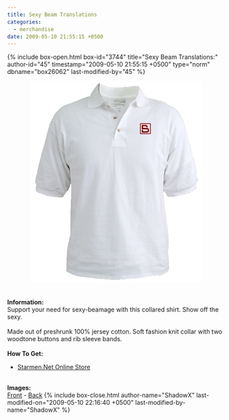 ```yaml
---
title: Sexy Beam Translations
categories:
  - merchandise
date: 2009-05-10 21:55:15 +0500
---
```

{% include box-open.html box-id="3744" title="Sexy Beam Translations:" author-id="45" timestamp="2009-05-10 21:55:15 +0500" type="norm" dbname="box26062" last-modified-by="45" %}
	<center>
	<img src="/merchandise/images/smn_sbt_title.png" border="0" alt="Sexy Beam Translations" />
	</center>
	<br /><br />
	<b>Information:</b>
	<br />
	Support your need for sexy-beamage with this collared shirt. Show off the sexy.
	<br /><br />
	Made out of preshrunk 100% jersey cotton. Soft fashion knit collar with two woodtone buttons and rib sleeve bands. 
	<br /><br />
	<b>How To Get:</b>
	<br />
	<ul>
	<li><a href="http://www.cafepress.com/starmen.198125342">Starmen.Net Online Store</a></li>
	</ul>
	<br />
	<b>Images:</b>
	<br />
	<a href="/merchandise/images/smn_sbt_front.jpg">Front</a> - <a href="/merchandise/images/smn_sbt_back.jpg">Back</a>
{% include box-close.html author-name="ShadowX" last-modified-on="2009-05-10 22:16:40 +0500" last-modified-by-name="ShadowX" %}
